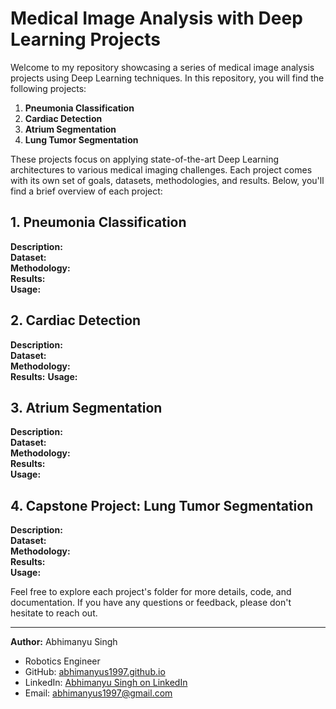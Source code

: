 # Medical Image Analysis with Deep Learning Projects

Welcome to my repository showcasing a series of medical image analysis projects using Deep Learning techniques. In this repository, you will find the following projects:

1. **Pneumonia Classification**
2. **Cardiac Detection**
3. **Atrium Segmentation**
4. **Lung Tumor Segmentation**

These projects focus on applying state-of-the-art Deep Learning architectures to various medical imaging challenges. Each project comes with its own set of goals, datasets, methodologies, and results. Below, you'll find a brief overview of each project:
  
## 1. Pneumonia Classification
    
**Description:**   
**Dataset:**   
**Methodology:**   
**Results:**   
**Usage:**   

## 2. Cardiac Detection
      
**Description:**   
**Dataset:**   
**Methodology:**   
**Results:** 
**Usage:** 
  
## 3. Atrium Segmentation
    
**Description:**   
**Dataset:**   
**Methodology:**   
**Results:**   
**Usage:**   

## 4. Capstone Project: Lung Tumor Segmentation
  
**Description:**   
**Dataset:**   
**Methodology:**   
**Results:**   
**Usage:**   
  
Feel free to explore each project's folder for more details, code, and documentation. If you have any questions or feedback, please don't hesitate to reach out.

---
**Author:** Abhimanyu Singh
- Robotics Engineer
- GitHub: [abhimanyus1997.github.io](https://abhimanyus1997.github.io)
- LinkedIn: [Abhimanyu Singh on LinkedIn](https://www.linkedin.com/in/abhimanyus1997/)
- Email: [abhimanyus1997@gmail.com](mailto:abhimanyus1997@gmail.com)

